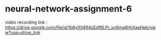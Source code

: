 # neural-network-assignment-6
 video recording link : https://drive.google.com/file/d/1b6yXII4R4zEdf6LPr_yc6ma8HUtaaHeb/view?usp=drive_link
 
